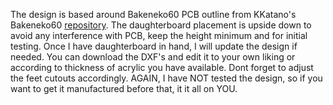 The design is based around Bakeneko60 PCB outline from KKatano's Bakeneko60 [repository](https://github.com/kkatano/bakeneko-60).
The daughterboard placement is upside down to avoid any interference with PCB, keep the height minimum and for initial testing. Once I have daughterboard in hand, I will update the design if needed.
You can download the DXF's and edit it to your own liking or according to thickness of acrylic you have available. Dont forget to adjust the feet cutouts accordingly.
AGAIN, I have NOT tested the design, so if you want to get it manufactured before that, it it all on YOU.
